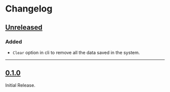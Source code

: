 # Changelog

## [Unreleased]
### Added

- `Clear` option in cli to remove all the data saved in the system.
---
## [0.1.0]

Initial Release.

[Unreleased]: https://github.com/gianpy15/rs-subito-alert/compare/v0.1.0...HEAD
[0.1.0]: https://github.com/gianpy15/rs-subito-alert/releases/tag/v0.1.0
